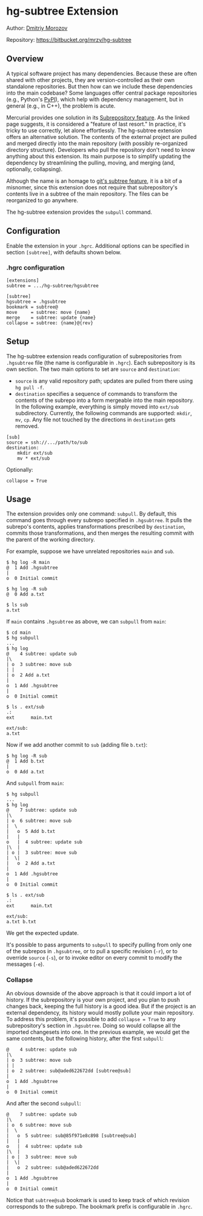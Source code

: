 # hg-subtree Extension

Author: [Dmitriy Morozov](http://mrzv.org)

Repository: https://bitbucket.org/mrzv/hg-subtree


## Overview

A typical software project has many dependencies. Because these are often
shared with other projects, they are version-controlled as their own standalone
repositories. But then how can we include these dependencies
into the main codebase? Some languages offer central package repositories
(e.g., Python's [PyPI](https://pypi.python.org/pypi)), which help with
dependency management, but in general (e.g., in C++), the problem is acute.

Mercurial provides one solution in its [Subrepository feature](https://www.mercurial-scm.org/wiki/Subrepository).
As the linked page suggests, it is considered a "feature of last resort."
In practice, it's tricky to use correctly, let alone effortlessly. The
hg-subtree extension offers an alternative solution. The contents of the
external project are pulled and merged directly into the main repository (with
possibly re-organized directory structure). Developers who pull the repository
don't need to know anything about this extension. Its main purpose is to
simplify updating the dependency by streamlining the pulling, moving, and
merging (and, optionally, collapsing).

Although the name is an homage to [git's subtree feature](https://www.atlassian.com/blog/git/alternatives-to-git-submodule-git-subtree),
it is a bit of a misnomer, since this extension does not require that
subrepository's contents live in a subtree of the main repository. The files
can be reorganized to go anywhere.

The hg-subtree extension provides the `subpull` command.

## Configuration

Enable the extension in your `.hgrc`. Additional options can be specified in
section `[subtree]`, with defaults shown below.

### .hgrc configuration

```
[extensions]
subtree = .../hg-subtree/hgsubtree

[subtree]
hgsubtree = .hgsubtree
bookmark = subtree@
move     = subtree: move {name}
merge    = subtree: update {name}
collapse = subtree: {name}@{rev}
```

## Setup

The hg-subtree extension reads configuration of subrepositories from
`.hgsubtree` file (the name is configurable in `.hgrc`). Each subrepository is
its own section. The two main options to set are `source` and `destination`:

 * `source` is any valid repository path; updates are pulled from there using
   `hg pull -f`.
 * `destination` specifies a sequence of commands to transform the
   contents of the subrepo into a form mergeable into the main repository. In
   the following example, everything is simply moved into `ext/sub` subdirectory.
   Currently, the following commands are supported: `mkdir`, `mv`, `cp`.
   Any file not touched by the directions in `destination` gets removed.

```
[sub]
source = ssh://.../path/to/sub
destination:
    mkdir ext/sub
    mv * ext/sub
```

Optionally:
```
collapse = True
```

## Usage

The extension provides only one command: `subpull`. By default, this command
goes through every subrepo specified in `.hgsubtree`. It pulls the subrepo's
contents, applies transformations prescribed by `destination`, commits those
transformations, and then merges the resulting commit with the parent of the
working directory.

For example, suppose we have unrelated repositories `main` and `sub`.

```
$ hg log -R main
@  1 Add .hgsubtree
|
o  0 Initial commit

$ hg log -R sub
@  0 Add a.txt

$ ls sub
a.txt
```

If `main` contains `.hgsubtree` as above, we can `subpull` from `main`:

```
$ cd main
$ hg subpull
...
$ hg log
@    4 subtree: update sub
|\
| o  3 subtree: move sub
| |
| o  2 Add a.txt
|
o  1 Add .hgsubtree
|
o  0 Initial commit

$ ls . ext/sub
.:
ext      main.txt

ext/sub:
a.txt
```

Now if we add another commit to `sub` (adding file `b.txt`):
```
$ hg log -R sub
@  1 Add b.txt
|
o  0 Add a.txt
```

And `subpull` from `main`:
```
$ hg subpull
...
$ hg log
@    7 subtree: update sub
|\
| o  6 subtree: move sub
|  \
|   o  5 Add b.txt
|   |
o   |  4 subtree: update sub
|\  |
| o |  3 subtree: move sub
|  \|
|   o  2 Add a.txt
|
o  1 Add .hgsubtree
|
o  0 Initial commit

$ ls . ext/sub
.:
ext      main.txt

ext/sub:
a.txt b.txt
```
We get the expected update.

It's possible to pass arguments to `subpull` to specify pulling from only one
of the subrepos in `.hgsubtree`, or to pull a specific revision (`-r`), or to
override `source` (`-s`), or to invoke editor on every commit to modify the
messages (`-e`).


### Collapse

An obvious downside of the above approach is that it could import a lot of history.
If the subrepository is your own project, and you plan to push changes back,
keeping the full history is a good idea. But if the project is an external
dependency, its history would mostly pollute your main repository. To address
this problem, it's possible to add `collapse = True` to any subrepository's
section in `.hgsubtree`. Doing so would collapse all the imported changesets
into one. In the previous example, we would get the same contents, but the
following history, after the first `subpull`:
```
@    4 subtree: update sub
|\
| o  3 subtree: move sub
| |
| o  2 subtree: sub@aded622672dd [subtree@sub]
|
o  1 Add .hgsubtree
|
o  0 Initial commit
```

And after the second `subpull`:
```
@    7 subtree: update sub
|\
| o  6 subtree: move sub
|  \
|   o  5 subtree: sub@85f971e8c898 [subtree@sub]
|   |
o   |  4 subtree: update sub
|\  |
| o |  3 subtree: move sub
|  \|
|   o  2 subtree: sub@aded622672dd
|
o  1 Add .hgsubtree
|
o  0 Initial commit
```

Notice that `subtree@sub` bookmark is used to keep track of which revision
corresponds to the subrepo. The bookmark prefix is configurable in `.hgrc`.
